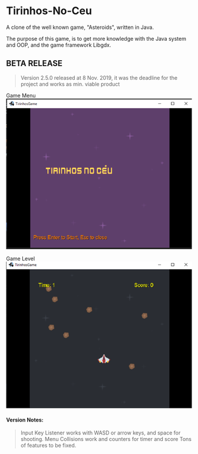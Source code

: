 # Tirinhos-No-Ceu
A clone of the well known game, "Asteroids", written in Java.

The purpose of this game, is to get more knowledge with the Java system and OOP, and the game framework Libgdx.


## **BETA RELEASE**
> Version 2.5.0 released at 8 Nov. 2019, it was the deadline for the project and works as min. viable product

Game Menu
![](https://github.com/MarcoDSilva/Tirinhos-No-Ceu/blob/master/1.png "game menu preview")

Game Level
![](https://github.com/MarcoDSilva/Tirinhos-No-Ceu/blob/master/2.png "game level preview")

#### Version Notes:

> Input Key Listener works with WASD or arrow keys, and space for shooting. 
> Menu 
> Collisions work and counters for timer and score
> Tons of features to be fixed.
